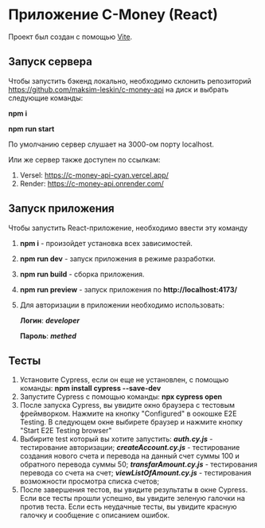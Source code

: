# Приложение C-Money (React)

Проект был создан с помощью [Vite](https://vite-docs-ru.vercel.app/).

## Запуск сервера

Чтобы запустить бэкенд локально, необходимо склонить репозиторий https://github.com/maksim-leskin/c-money-api на диск и выбрать следующие команды:

__npm i__

__npm run start__

По умолчанию сервер слушает на 3000-ом порту localhost.

Или же сервер также доступен по ссылкам:

1. Versel: https://c-money-api-cyan.vercel.app/
2. Render: https://c-money-api.onrender.com/

## Запуск приложения

Чтобы запустить React-приложение, необходимо ввести эту команду

1. __npm i__ - произойдет установка всех зависимостей.
2. __npm run dev__ - запуск приложения в режиме разработки.
3. __npm run build__ - сборка приложения.
4. __npm run preview__ - запуск приложения по __http://localhost:4173/__
5. Для авторизации в приложении необходимо использовать:
   
   __Логин__: ___developer___
   
   __Пароль__: ___methed___

## Тесты

1. Установите Cypress, если он еще не установлен, с помощью команды:
   __npm install cypress --save-dev__
2. Запустите Cypress с помощью команды:
   __npx cypress open__
3. После запуска Cypress, вы увидите окно браузера с тестовым фреймворком. Нажмите на кнопку "Configured" в оокошке E2E Testing. В следующем окне выбирете браузер и нажмите кнопку "Start E2E Testing browser"
4. Выбирите test который вы хотите запустить:
   ___auth.cy.js___ - тестирование авторизации;
   ___createAccount.cy.js___ - тестирование создания нового счета и перевода на данный счет суммы 100 и обратного перевода суммы 50;
   ___transfarAmount.cy.js___ - тестирования перевода со счета на счет;
   ___viewListOfAmount.cy.js___ - тестирования возможности просмотра списка счетов;
5. После завершения тестов, вы увидите результаты в окне Cypress. Если все тесты прошли успешно, вы увидите зеленую галочки на против теста. Если есть неудачные тесты, вы увидите красную галочку и сообщение с описанием ошибок.
